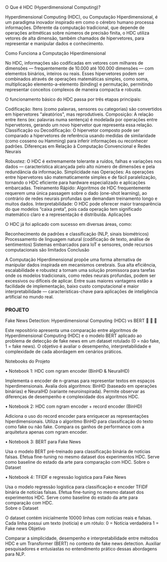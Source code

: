 O Que é HDC (Hyperdimensional Computing)?

Hyperdimensional Computing (HDC), ou Computação Hiperdimensional, é um paradigma inovador inspirado em como o cérebro humano processa informações. Diferente da computação tradicional, que depende de operações aritméticas sobre números de precisão finita, o HDC utiliza vetores de alta dimensão, também chamados de hipervetores, para representar e manipular dados e conhecimento.

Como Funciona a Computação Hiperdimensional

No HDC, informações são codificadas em vetores com milhares de dimensões — frequentemente de 10.000 até 100.000 dimensões — com elementos binários, inteiros ou reais. Esses hipervetores podem ser combinados através de operações matemáticas simples, como soma, multiplicação elemento-a-elemento (binding) e permutação, permitindo representar conceitos complexos de maneira compacta e robusta.

O funcionamento básico do HDC passa por três etapas principais:

Codificação:
Itens (como palavras, sensores ou categorias) são convertidos em hipervetores "aleatórios", mas reprodutíveis.
Composição:
A relação entre itens (ex: palavras numa sentença) é modelada por operações entre hipervetores, gerando um novo hipervetor que representa essa relação.
Classificação ou Decodificação:
O hipervetor composto pode ser comparado a hipervetores de referência usando medidas de similaridade (como cosseno ou Hamming) para inferir informações ou reconhecer padrões.
Diferenças em Relação à Computação Convencional e Redes Neurais

Robustez:
O HDC é extremamente tolerante a ruídos, falhas e variações nos dados — característica alcançada pelo alto número de dimensões e pela redundância da informação.
Simplicidade nas Operações:
As operações entre hipervetores são matematicamente simples e de fácil paralelização, tornando o HDC eficiente para hardware especializado e aplicações embarcadas.
Treinamento Rápido:
Algoritmos de HDC frequentemente requerem uma única passagem sobre o dado (one-shot learning), ao contrário de redes neurais profundas que demandam treinamento longo e muitos dados.
Interpretabilidade:
O HDC pode oferecer maior transparência do que modelos “caixa preta”, pois cada operação tem significado matemático claro e a representação é distribuída.
Aplicações

O HDC já foi aplicado com sucesso em diversas áreas, como:

Reconhecimento de padrões e classificação (NLP, sinais biométricos)
Processamento de linguagem natural (codificação de texto, análise de sentimentos)
Sistemas embarcados para IoT e sensores, onde recursos computacionais são limitados
Conclusão

A Computação Hiperdimensional propõe uma forma alternativa de manipular dados inspirada em mecanismos cerebrais. Sua alta eficiência, escalabilidade e robustez a tornam uma solução promissora para tarefas onde os modelos tradicionais, como redes neurais profundas, podem ser excessivos ou difíceis de aplicar. Entre suas maiores vantagens estão a facilidade de implementação, baixo custo computacional e maior interpretabilidade — características-chave para aplicações de inteligência artificial no mundo real.

### PROJETO  

Fake News Detection: Hyperdimensional Computing (HDC) vs BERT
📒 📰 🤖

Este repositório apresenta uma comparação entre algoritmos de Hyperdimensional Computing (HDC) e o modelo BERT aplicado ao problema de detecção de fake news em um dataset rotulado (0 = não fake, 1 = fake news). O objetivo é avaliar o desempenho, interpretabilidade e complexidade de cada abordagem em cenários práticos.

Notebooks do Projeto

• Notebook 1: HDC com ngram encoder (BinHD & NeuralHD)  

Implementa o encoder de n-gramas para representar textos em espaços hiperdimensionais.
Avalia dois algoritmos: BinHD (baseado em operações binárias) e NeuralHD (variante neuroinspirada).
Permite observar as diferenças de desempenho e complexidade dos algoritmos HDC.    

• Notebook 2: HDC com ngram encoder + record encoder (BinHD)  

Adiciona o uso do record encoder para enriquecer as representações hiperdimensionais.
Utiliza o algoritmo BinHD para classificação do texto como fake ou não fake.
Compara os ganhos de performance com a arquitetura apenas com ngram encoder.    

• Notebook 3: BERT para Fake News  

Usa o modelo BERT pré-treinado para classificação binária de notícias falsas.
Efetua fine-tuning no mesmo dataset dos experimentos HDC.
Serve como baseline do estado da arte para comparação com HDC.
Sobre o Dataset  

• Notebook 4: TFIDF e regressão logistica para Fake News  

Usa o modelo regressão logistica para classificação e encoder TFIDF binária de notícias falsas.
Efetua fine-tuning no mesmo dataset dos experimentos HDC.
Serve como baseline do estado da arte para comparação com HDC.  
Sobre o Dataset

O dataset contém inicialmente 10000 linhas com notícias reais e falsas.
Cada linha possui um texto (notícia) e um rótulo:
0 = Notícia verdadeira
1 = Fake news
Objetivo

Comparar a simplicidade, desempenho e interpretabilidade entre métodos HDC e um Transformer (BERT) no contexto de fake news detection.
Auxiliar pesquisadores e entusiastas no entendimento prático dessas abordagens para NLP.

